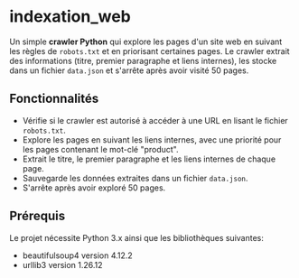 # indexation_web

Un simple **crawler Python** qui explore les pages d'un site web en suivant les règles de `robots.txt` et en priorisant certaines pages. Le crawler extrait des informations (titre, premier paragraphe et liens internes), les stocke dans un fichier `data.json` et s'arrête après avoir visité 50 pages.

## Fonctionnalités
- Vérifie si le crawler est autorisé à accéder à une URL en lisant le fichier `robots.txt`.
- Explore les pages en suivant les liens internes, avec une priorité pour les pages contenant le mot-clé "product".
- Extrait le titre, le premier paragraphe et les liens internes de chaque page.
- Sauvegarde les données extraites dans un fichier `data.json`.
- S'arrête après avoir exploré 50 pages.
  
## Prérequis
Le projet nécessite Python 3.x ainsi que les bibliothèques suivantes:
 - beautifulsoup4 version 4.12.2
 - urllib3 version 1.26.12


